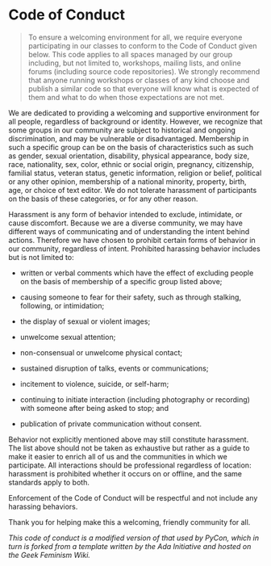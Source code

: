 # Code of Conduct

> To ensure a welcoming environment for all, we require everyone
> participating in our classes to conform to the Code of Conduct given
> below. This code applies to all spaces managed by our group
> including, but not limited to, workshops, mailing lists, and online
> forums (including source code repositories).  We strongly recommend
> that anyone running workshops or classes of any kind choose and
> publish a similar code so that everyone will know what is expected
> of them and what to do when those expectations are not met.

We are dedicated to providing a welcoming and supportive environment
for all people, regardless of background or identity.  However, we
recognize that some groups in our community are subject to historical
and ongoing discrimination, and may be vulnerable or disadvantaged.
Membership in such a specific group can be on the basis of
characteristics such as such as gender, sexual orientation,
disability, physical appearance, body size, race, nationality, sex,
color, ethnic or social origin, pregnancy, citizenship, familial
status, veteran status, genetic information, religion or belief,
political or any other opinion, membership of a national minority,
property, birth, age, or choice of text editor.  We do not tolerate
harassment of participants on the basis of these categories, or for
any other reason.

Harassment is any form of behavior intended to exclude, intimidate,
or cause discomfort.  Because we are a diverse community, we may have
different ways of communicating and of understanding the intent behind
actions.  Therefore we have chosen to prohibit certain forms of
behavior in our community, regardless of intent.  Prohibited
harassing behavior includes but is not limited to:

*   written or verbal comments which have the effect of excluding people
    on the basis of membership of a specific group listed above;

*   causing someone to fear for their safety, such as through stalking,
    following, or intimidation;

*   the display of sexual or violent images;

*   unwelcome sexual attention;

*   non-consensual or unwelcome physical contact;

*   sustained disruption of talks, events or communications;

*   incitement to violence, suicide, or self-harm;

*   continuing to initiate interaction (including photography or
    recording) with someone after being asked to stop; and

*   publication of private communication without consent.

Behavior not explicitly mentioned above may still constitute
harassment.  The list above should not be taken as exhaustive but
rather as a guide to make it easier to enrich all of us and the
communities in which we participate.  All interactions should be
professional regardless of location: harassment is prohibited whether
it occurs on or offline, and the same standards apply to both.

Enforcement of the Code of Conduct will be respectful and not include
any harassing behaviors.

Thank you for helping make this a welcoming, friendly community for
all.

*This code of conduct is a modified version of that used by PyCon,
which in turn is forked from a template written by the Ada
Initiative and hosted on the Geek Feminism Wiki.*
